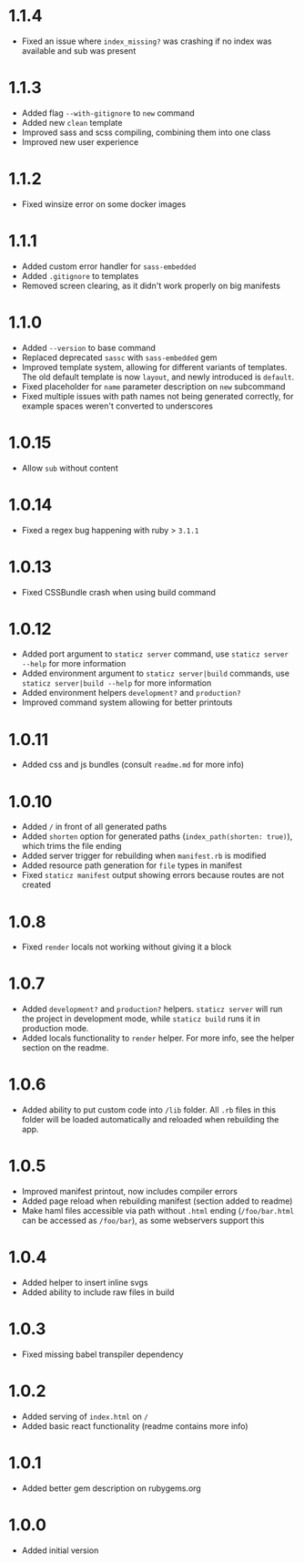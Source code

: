 # 1.1.4
- Fixed an issue where `index_missing?` was crashing if no index was available and sub was present

# 1.1.3
- Added flag `--with-gitignore` to `new` command
- Added new `clean` template
- Improved sass and scss compiling, combining them into one class
- Improved new user experience

# 1.1.2
- Fixed winsize error on some docker images

# 1.1.1
- Added custom error handler for `sass-embedded`
- Added `.gitignore` to templates
- Removed screen clearing, as it didn't work properly on big manifests

# 1.1.0
- Added `--version` to base command
- Replaced deprecated `sassc` with `sass-embedded` gem
- Improved template system, allowing for different variants of templates. The old default template is now `layout`, and newly introduced is `default`.
- Fixed placeholder for `name` parameter description on `new` subcommand
- Fixed multiple issues with path names not being generated correctly, for example spaces weren't converted to underscores

# 1.0.15
- Allow `sub` without content

# 1.0.14
- Fixed a regex bug happening with ruby > `3.1.1`

# 1.0.13
- Fixed CSSBundle crash when using build command

# 1.0.12
- Added port argument to `staticz server` command, use `staticz server --help` for more information
- Added environment argument to `staticz server|build` commands, use `staticz server|build --help` for more information
- Added environment helpers `development?` and `production?`
- Improved command system allowing for better printouts

# 1.0.11
- Added css and js bundles (consult `readme.md` for more info)

# 1.0.10
- Added `/` in front of all generated paths
- Added `shorten` option for generated paths (`index_path(shorten: true)`), which trims the file ending
- Added server trigger for rebuilding when `manifest.rb` is modified
- Added resource path generation for `file` types in manifest
- Fixed `staticz manifest` output showing errors because routes are not created

# 1.0.8
- Fixed `render` locals not working without giving it a block

# 1.0.7
- Added `development?` and `production?` helpers. `staticz server` will run the project in development mode, while `staticz build` runs it in production mode.
- Added locals functionality to `render` helper. For more info, see the helper section on the readme.

# 1.0.6
- Added ability to put custom code into `/lib` folder. All `.rb` files in this folder will be loaded automatically and reloaded when rebuilding the app.

# 1.0.5
- Improved manifest printout, now includes compiler errors
- Added page reload when rebuilding manifest (section added to readme)
- Make haml files accessible via path without `.html` ending (`/foo/bar.html` can be accessed as `/foo/bar`), as some webservers support this

# 1.0.4
- Added helper to insert inline svgs
- Added ability to include raw files in build

# 1.0.3
- Fixed missing babel transpiler dependency

# 1.0.2
- Added serving of `index.html` on `/`
- Added basic react functionality (readme contains more info)

# 1.0.1
- Added better gem description on rubygems.org

# 1.0.0
- Added initial version
